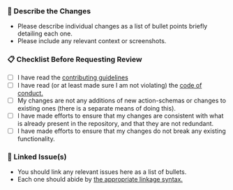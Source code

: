 <!-- Pull Request Template -->
### 📝 Describe the Changes

- Please describe individual changes as a list of bullet points briefly detailing each one.
- Please include any relevant context or screenshots.

### 📋 Checklist Before Requesting Review

- [ ] I have read the [contributing guidelines](https://github.com/bapo2/gpt-actions?tab=readme-ov-file#-contributing)
- [ ] I have read (or at least made sure I am not violating) the [code of conduct.](https://github.com/bapo2/gpt-actions/blob/main/.github/CODE_OF_CONDUCT.md)
- [ ] My changes are not any additions of new action-schemas or changes to existing ones (there is a separate means of doing this).
- [ ] I have made efforts to ensure that my changes are consistent with what is already present in the repository, and that they are not redundant.
- [ ] I have made efforts to ensure that my changes do not break any existing functionality.

### 🔗 Linked Issue(s)

- You should link any relevant issues here as a list of bullets.
- Each one should abide by [the appropriate linkage syntax.](https://docs.github.com/en/issues/tracking-your-work-with-issues/linking-a-pull-request-to-an-issue)